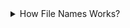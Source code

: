 <details>
<summary>How File Names Works?</summary>
  File names are a crucial aspect of how we organize and access digital data. A file name is a string of characters that is used to identify and distinguish a specific file from other files stored on a computer or other digital device. File names typically include both a name and a file extension that indicates the type of file and helps the operating system understand how to open and interact with it.

Here are some key details about how file names work:

- Characters allowed: File names can include letters, numbers, and some special characters like underscores, hyphens, and periods. However, there are certain characters that are not allowed in file names, such as slashes, colons, and question marks, as these characters have specific meanings in file paths and can cause errors or confusion.

- File extensions: The file extension is a part of the file name that comes after the period and indicates the type of file. For example, a file with the extension ".docx" is a Microsoft Word document, while a file with the extension ".jpg" is a digital image. File extensions can be three or four characters long and are usually standardized across different operating systems and software programs.

- Length restrictions: Different operating systems have different restrictions on the length of file names. For example, on Windows, file names can be up to 260 characters long, while on macOS, they can be up to 255 characters long. In addition, there may be specific restrictions on the length of the file name and the file extension.

- Case sensitivity: Some operating systems, such as Windows, are not case-sensitive when it comes to file names, meaning that "file.txt" and "File.txt" are treated as the same file. Other operating systems, such as macOS and Linux, are case-sensitive, meaning that "file.txt" and "File.txt" are considered to be two different files.

- File path: In addition to the file name itself, the file path is an important component of how files are organized and accessed. The file path includes the name of the drive or device where the file is stored, as well as a series of directories or folders that lead to the file. For example, a file path might look like "C:\Users\UserName\Documents\File.txt", where "C:" is the name of the drive, "Users" is a top-level directory, "UserName" is a subdirectory, and "Documents" is another subdirectory that contains the file.

- Overall, file names are a critical component of how we organize and interact with digital data. Understanding how file names work can help us to create meaningful, descriptive names for our files, and ensure that they are easily accessible and searchable.
</details>
